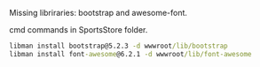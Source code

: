 Missing libriraries: bootstrap and awesome-font.

cmd commands in SportsStore folder.
```cmd
libman install bootstrap@5.2.3 -d wwwroot/lib/bootstrap
libman install font-awesome@6.2.1 -d wwwroot/lib/font-awesome
```
